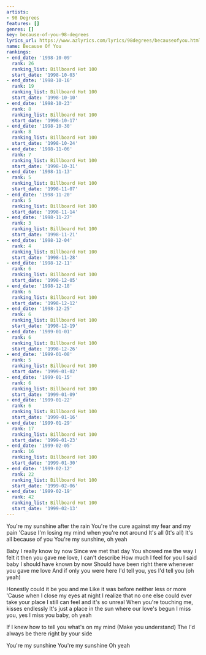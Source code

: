 ```yaml
---
artists:
- 98 Degrees
features: []
genres: []
key: because-of-you-98-degrees
lyrics_url: https://www.azlyrics.com/lyrics/98degrees/becauseofyou.html
name: Because Of You
rankings:
- end_date: '1998-10-09'
  rank: 26
  ranking_list: Billboard Hot 100
  start_date: '1998-10-03'
- end_date: '1998-10-16'
  rank: 19
  ranking_list: Billboard Hot 100
  start_date: '1998-10-10'
- end_date: '1998-10-23'
  rank: 8
  ranking_list: Billboard Hot 100
  start_date: '1998-10-17'
- end_date: '1998-10-30'
  rank: 8
  ranking_list: Billboard Hot 100
  start_date: '1998-10-24'
- end_date: '1998-11-06'
  rank: 7
  ranking_list: Billboard Hot 100
  start_date: '1998-10-31'
- end_date: '1998-11-13'
  rank: 5
  ranking_list: Billboard Hot 100
  start_date: '1998-11-07'
- end_date: '1998-11-20'
  rank: 5
  ranking_list: Billboard Hot 100
  start_date: '1998-11-14'
- end_date: '1998-11-27'
  rank: 3
  ranking_list: Billboard Hot 100
  start_date: '1998-11-21'
- end_date: '1998-12-04'
  rank: 4
  ranking_list: Billboard Hot 100
  start_date: '1998-11-28'
- end_date: '1998-12-11'
  rank: 6
  ranking_list: Billboard Hot 100
  start_date: '1998-12-05'
- end_date: '1998-12-18'
  rank: 6
  ranking_list: Billboard Hot 100
  start_date: '1998-12-12'
- end_date: '1998-12-25'
  rank: 6
  ranking_list: Billboard Hot 100
  start_date: '1998-12-19'
- end_date: '1999-01-01'
  rank: 6
  ranking_list: Billboard Hot 100
  start_date: '1998-12-26'
- end_date: '1999-01-08'
  rank: 5
  ranking_list: Billboard Hot 100
  start_date: '1999-01-02'
- end_date: '1999-01-15'
  rank: 6
  ranking_list: Billboard Hot 100
  start_date: '1999-01-09'
- end_date: '1999-01-22'
  rank: 6
  ranking_list: Billboard Hot 100
  start_date: '1999-01-16'
- end_date: '1999-01-29'
  rank: 17
  ranking_list: Billboard Hot 100
  start_date: '1999-01-23'
- end_date: '1999-02-05'
  rank: 16
  ranking_list: Billboard Hot 100
  start_date: '1999-01-30'
- end_date: '1999-02-12'
  rank: 22
  ranking_list: Billboard Hot 100
  start_date: '1999-02-06'
- end_date: '1999-02-19'
  rank: 42
  ranking_list: Billboard Hot 100
  start_date: '1999-02-13'
---
```


You're my sunshine after the rain
You're the cure against my fear and my pain
'Cause I'm losing my mind when you're not around
It's all (It's all)
It's all because of you
You're my sunshine, oh yeah

Baby I really know by now
Since we met that day
You showed me the way
I felt it then
you gave me love, I can't describe
How much I feel for you
I said baby I should have known by now
Should have been right there
whenever you gave me love
And if only you were here
I'd tell you, yes I'd tell you (oh yeah)



Honestly could it be you and me
Like it was before neither less or more
'Cause when I close my eyes at night
I realize that no one else could ever take your place
I still can feel and it's so unreal
When you're touching me, kisses endlessly
It's just a place in the sun where our love's begun
I miss you, yes I miss you baby, oh yeah



If I knew how to tell you what's on my mind
(Make you understand)
The I'd always be there right by your side



You're my sunshine
You're my sunshine
Oh yeah



